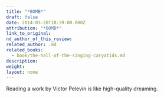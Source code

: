 ```yaml
---
title: "*BOMB*"
draft: false
date: 2014-03-20T18:39:00.000Z
attribution: "*BOMB*"
link_to_original:
nd_author_of_this_review:
related_author: .md
related_books:
  - book/the-hall-of-the-singing-caryatids.md
description:
weight:
layout: none
---
```

Reading a work by Victor Pelevin is like high-quality dreaming.

